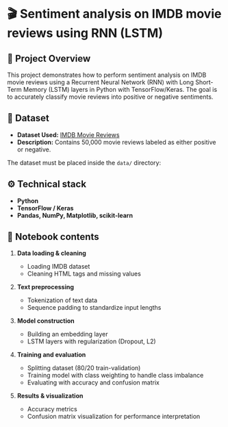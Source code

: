 # 🎬 Sentiment analysis on IMDB movie reviews using RNN (LSTM)

## 🚀 Project Overview

This project demonstrates how to perform sentiment analysis on IMDB movie reviews using a Recurrent Neural Network (RNN) with Long Short-Term Memory (LSTM) layers in Python with TensorFlow/Keras. The goal is to accurately classify movie reviews into positive or negative sentiments.

## 📌 Dataset

- **Dataset Used:** [IMDB Movie Reviews](https://www.kaggle.com/datasets/lakshmi25npathi/imdb-dataset-of-50k-movie-reviews)
- **Description:** Contains 50,000 movie reviews labeled as either positive or negative.

The dataset must be placed inside the `data/` directory:

## ⚙️ Technical stack

- **Python**
- **TensorFlow / Keras**
- **Pandas, NumPy, Matplotlib, scikit-learn**

## 📖 Notebook contents

1. **Data loading & cleaning**
   - Loading IMDB dataset
   - Cleaning HTML tags and missing values

2. **Text preprocessing**
   - Tokenization of text data
   - Sequence padding to standardize input lengths

3. **Model construction**
   - Building an embedding layer
   - LSTM layers with regularization (Dropout, L2)

4. **Training and evaluation**
   - Splitting dataset (80/20 train-validation)
   - Training model with class weighting to handle class imbalance
   - Evaluating with accuracy and confusion matrix

5. **Results & visualization**
   - Accuracy metrics
   - Confusion matrix visualization for performance interpretation
